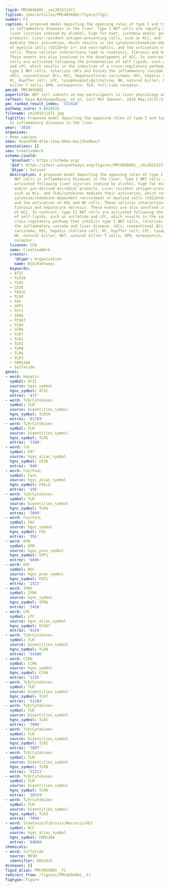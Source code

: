 ```yaml
---
figid: PMC4856801__cmi2015115f1
figlink: /pmc/articles/PMC4856801/figure/fig1/
number: F1
caption: A proposed model depicting the opposing roles of type I and type II NKT cells
  in inflammatory diseases in the liver. Type I NKT cells are rapidly activated following
  liver injuries induced by alcohol, high-fat diet, ischemia and/or gut-derived microbial
  products. Liver-resident antigen-presenting cells, such as KCs, and TLRs/cytokines
  mediate their activation, which results in the cytokine/chemokine-dependent recruitment
  of myeloid cells (CD11b+Gr-1+) and neutrophils, and the activation of HSC and NK
  cells. These cellular interactions lead to steatosis, fibrosis and hepatocyte necrosis.
  These events are also involved in the development of HCC. In contrast, type II NKT
  cells are activated following the presentation of self-lipids, such as sulfatide
  and LPC, which results in the induction of a cross-regulatory pathway that inhibits
  type I NKT cells, tolerizes cDCs and blocks the inflammatory cascade and liver disease.
  cDCs, conventional DCs; HCC, hepatocellular carcinoma; HSC, hepatic stellate cell;
  KC, Kupffer cell; LPC, lysophosphatidylcholine; NK, natural killer; NKT, natural
  killer T cells; OPN, osteopontin; TLR, toll-like receptor.
pmcid: PMC4856801
papertitle: NKT cell subsets as key participants in liver physiology and pathology.
reftext: Keya Bandyopadhyay, et al. Cell Mol Immunol. 2016 May;13(3):337-346.
pmc_ranked_result_index: '157418'
pathway_score: 0.8626525
filename: cmi2015115f1.jpg
figtitle: Proposed model depicting the opposing roles of type I and type II NKT cells
  in inflammatory diseases in the liver
year: '2016'
organisms:
- Homo sapiens
ndex: 91acdf90-df1e-11ea-99da-0ac135e8bacf
annotations: []
seo: CreativeWork
schema-jsonld:
  '@context': https://schema.org/
  '@id': https://pfocr.wikipathways.org/figures/PMC4856801__cmi2015115f1.html
  '@type': Dataset
  description: A proposed model depicting the opposing roles of type I and type II
    NKT cells in inflammatory diseases in the liver. Type I NKT cells are rapidly
    activated following liver injuries induced by alcohol, high-fat diet, ischemia
    and/or gut-derived microbial products. Liver-resident antigen-presenting cells,
    such as KCs, and TLRs/cytokines mediate their activation, which results in the
    cytokine/chemokine-dependent recruitment of myeloid cells (CD11b+Gr-1+) and neutrophils,
    and the activation of HSC and NK cells. These cellular interactions lead to steatosis,
    fibrosis and hepatocyte necrosis. These events are also involved in the development
    of HCC. In contrast, type II NKT cells are activated following the presentation
    of self-lipids, such as sulfatide and LPC, which results in the induction of a
    cross-regulatory pathway that inhibits type I NKT cells, tolerizes cDCs and blocks
    the inflammatory cascade and liver disease. cDCs, conventional DCs; HCC, hepatocellular
    carcinoma; HSC, hepatic stellate cell; KC, Kupffer cell; LPC, lysophosphatidylcholine;
    NK, natural killer; NKT, natural killer T cells; OPN, osteopontin; TLR, toll-like
    receptor.
  license: CC0
  name: CreativeWork
  creator:
    '@type': Organization
    name: WikiPathways
  keywords:
  - ATIC
  - TLR10
  - TLR5
  - CD36
  - FASLG
  - TLR4
  - FAS
  - SPP1
  - FUT1
  - IFNG
  - PCSK7
  - TLR9
  - CCR6
  - TLR7
  - TLR1
  - TLR2
  - TLR8
  - TLR6
  - TLR3
  - FAM126A
  - Sulfatide
genes:
- word: Нерatic
  symbol: ATIC
  source: hgnc_symbol
  hgnc_symbol: ATIC
  entrez: '471'
- word: TLR/Cytokines
  symbol: TLR
  source: bioentities_symbol
  hgnc_symbol: TLR10
  entrez: '81793'
- word: TLR/Cytokines
  symbol: TLR
  source: bioentities_symbol
  hgnc_symbol: TLR5
  entrez: '7100'
- word: fat
  symbol: FAT
  source: hgnc_alias_symbol
  hgnc_symbol: CD36
  entrez: '948'
- word: Fas/FasL
  symbol: FasL
  source: hgnc_alias_symbol
  hgnc_symbol: FASLG
  entrez: '356'
- word: TLR/Cytokines
  symbol: TLR
  source: bioentities_symbol
  hgnc_symbol: TLR4
  entrez: '7099'
- word: Fas/FasL
  symbol: FAS
  source: hgnc_symbol
  hgnc_symbol: FAS
  entrez: '355'
- word: OPN
  symbol: OPN
  source: hgnc_prev_symbol
  hgnc_symbol: SPP1
  entrez: '6696'
- word: HSC
  symbol: HSC
  source: hgnc_prev_symbol
  hgnc_symbol: FUT1
  entrez: '2523'
- word: IFNY
  symbol: IFNG
  source: hgnc_symbol
  hgnc_symbol: IFNG
  entrez: '3458'
- word: LPC
  symbol: LPC
  source: hgnc_alias_symbol
  hgnc_symbol: PCSK7
  entrez: '9159'
- word: TLR/Cytokines
  symbol: TLR
  source: bioentities_symbol
  hgnc_symbol: TLR9
  entrez: '54106'
- word: CCR6
  symbol: CCR6
  source: hgnc_symbol
  hgnc_symbol: CCR6
  entrez: '1235'
- word: TLR/Cytokines
  symbol: TLR
  source: bioentities_symbol
  hgnc_symbol: TLR7
  entrez: '51284'
- word: TLR/Cytokines
  symbol: TLR
  source: bioentities_symbol
  hgnc_symbol: TLR1
  entrez: '7096'
- word: TLR/Cytokines
  symbol: TLR
  source: bioentities_symbol
  hgnc_symbol: TLR2
  entrez: '7097'
- word: TLR/Cytokines
  symbol: TLR
  source: bioentities_symbol
  hgnc_symbol: TLR8
  entrez: '51311'
- word: TLR/Cytokines
  symbol: TLR
  source: bioentities_symbol
  hgnc_symbol: TLR6
  entrez: '10333'
- word: TLR/Cytokines
  symbol: TLR
  source: bioentities_symbol
  hgnc_symbol: TLR3
  entrez: '7098'
- word: Steatosis/Fibrosis/Necrosis/HCC
  symbol: HCC
  source: hgnc_alias_symbol
  hgnc_symbol: FAM126A
  entrez: '84668'
chemicals:
- word: Sulfatide
  source: MESH
  identifier: D013433
diseases: []
figid_alias: PMC4856801__F1
redirect_from: /figures/PMC4856801__F1
figtype: Figure
---
```


